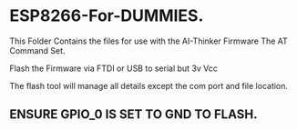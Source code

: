 ﻿# ESP8266-For-DUMMIES.



This Folder Contains the files for use with the AI-Thinker Firmware
The AT Command Set.


Flash the Firmware via FTDI or USB to serial but 3v Vcc


The flash tool will manage all details except the com port and file location.


ENSURE GPIO_0 IS SET TO GND TO FLASH.
-------------------------------------